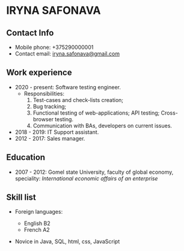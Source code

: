 #   IRYNA SAFONAVA

##  Contact Info

- Mobile phone: +375290000001
- Contact email: iryna.safonava@gmail.com

##  Work experience

- 2020 - present: Software testing engineer.
    + Responsibilities: 
        1. Test-cases and check-lists creation;
        2. Bug tracking;
        3. Functional testing of web-applications; API testing; Cross-browser testing.
        4. Communication with BAs, developers on current issues.
- 2018 - 2019: IT Support assistant.
- 2012 - 2017: Sales manager.

##  Education

- 2007 - 2012: Gomel state University, faculty of global economy, speciality: *International economic affairs of an enterprise*

##  Skill list

* Foreign languages:
    - English B2
    - French A2

* Novice in Java, SQL, html, css, JavaScript
